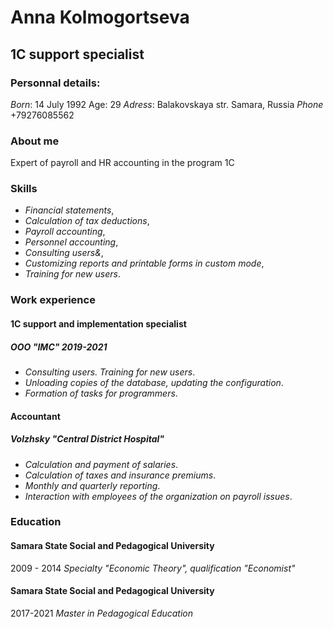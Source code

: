 # Anna Kolmogortseva

## 1C support specialist

### Personnal details:

*Born*: 14 July 1992 Age: 29
*Adress*: Balakovskaya str. Samara, Russia
*Phone* +79276085562

### About me

Expert of payroll and HR accounting in the program 1C

### Skills

- *Financial statements*,
- *Calculation of tax deductions*,
- *Payroll accounting*,
- *Personnel accounting*,
- *Consulting users&*,
- *Customizing reports and printable forms in custom mode*,
- *Training for new users*.

### Work experience

#### 1C support and implementation specialist 
##### ООО "IMC" 2019-2021

- *Consulting users. Training for new users*.
- *Unloading copies of the database, updating the configuration*.
- *Formation of tasks for programmers*.

#### Accountant
##### Volzhsky "Central District Hospital"

- *Calculation and payment of salaries*. 
- *Calculation of taxes and insurance premiums*.
- *Monthly and quarterly reporting*.
- *Interaction with employees of the organization on payroll issues*.

### Education

#### Samara State Social and Pedagogical University

2009 - 2014
*Specialty "Economic Theory", qualification "Economist"*

#### Samara State Social and Pedagogical University

2017-2021
*Master in Pedagogical Education*
